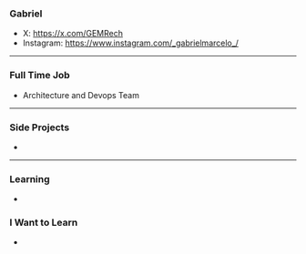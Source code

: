 ### Gabriel
- X: https://x.com/GEMRech
- Instagram: https://www.instagram.com/_gabrielmarcelo_/

---
### Full Time Job
-  Architecture and Devops Team

---
### Side Projects
-


---
### Learning
-



### I Want to Learn
-
